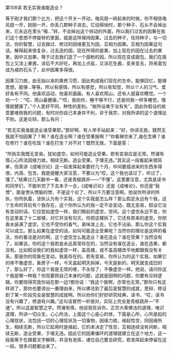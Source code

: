第108讲 若无实我谁能造业？

等于刚才我们那个比方，把这个开关一开动，电风扇一转起来的时候，你不相信电风扇一开，刚刚一开，你丢几颗种子进去，它动得快时，那个种子、石头不会掉出来，它永远在里头“嘠…”转，不会掉出这个转动的外面，所以我们过去的因果在我们这个思想不停旋转的里面，就是这样保持因果。过去的种子，任持种子，与一切法，你的智慧，过去做过、修过的因缘更互为因，互相为因果。互相为因果这句话，解释起来很复杂，过去造的因，现在所得的是果，加上现在的因在过去的果里，因中又加果，等于过去我们造了一个面粉的因，所以现在变成面包，我们在面包上又涂上果酱，涂后不大好吃，再加上点盐，又涂花生酱，变来变去，将来面包成为咸的石头了，此中因果多得很。

因熏习力故，由无始以来的熏修习惯，因此构成我们现在的生命，能够回忆，能够思想，能够…等等。所以有感情，所以有感觉，所以有知觉，所以个人的习气、爱好各有不同。他喜欢运动，他喜欢画画，有人喜欢爬山，还有人就喜欢睡觉。一个劝一个：“哎，爬山最健康。”“哎，我劝你，睡不够不行，还是同我一样多睡觉，慢慢就健康了。”个人爱好不同，种性的差别。“故所设难于汝有失”，因此你假设的故意要难倒我的问题，有时对你自己本身并不利，非于我宗，对我所讲的这个道理达不到。这是论辩，那么有问：

“若无实我谁能造业谁受果耶。”那好啊，有人举手站起来：“好，你讲无我，既然无我就不怕因果了？啊？谁在造业啊？谁在受果报啊？”你看禅宗来了,谁在念佛？谁在修行？谁在吃饭？谁在打坐？对不对？既然无我，下面是答：

“所执实我既无变易。犹如虚空。如何可能造业受果。若有变易应是无常。然诸有情心心所法因缘力故。相续无断。造业受果。于理无违。”其实这一段看起来很简单，但真讲《成唯识论》这一段发挥起来要好几个月，中间要插进来的东西多得很，内涵、包含。我是提醒大家注意，不要以为“哎，这个我也读过了，听过了，懂了。”结果过几天翻书一看，还是青蛙跳井——“不懂”。这里要注意，尤其是读书的同学们，不能听完了下去本子一合，《成唯识论》还是《成唯论》，你还是“我愣”，那是愣头愣脑的愣，不是这个论了，所以千万要注意啊。他说你所讲的所执，你所执着，坚执认为有个实我，这个实我是怎么样？那么假定永远有个我，这个生命的背后有个我存在，这个你所认为的我一定不会变动，既无变易，假设它没有变动的话，它应犹如虚空一样，我们眼前的虚空，空间。这个虚空永远不变，你在这里盖了十二层楼，对它并没有勾灭，你把这楼拆了，它还有原来的虚空。你把香水装满了虚空，它也不受你的香气，臭味泼上去，它也不沾染，那么你这个实我可以成立。那么如果在虚空的话，如何可能造业受果呢？当然你的理论是这样的看法，你的看法是对的啊，这个虚空怎么能造业？谁在造业？谁在受果？当然没有了。如果说，你的这个我若是永远真常存在的，当然没有谁在造业，谁在造果，都没有。比如假设我们的我如虚空一样，盖高楼，或不盖高楼改平地都跟我没有关系，那是你的现象在变动，我是存在的。若有变易，你所认为的这个实我，如果它的体不像虚空，象房子一样，今天盖起明天拆掉，今天是新的，明天就变成旧的了，那么好了，你这个我是无常的喽，不永恒了，不像虚空一样。他说，请问你这个我是哪一种我？你现要把自己本身的问题，这就是因明的问题，你要有论辩逻辑，你要晓得究竟你站在那一边?那你说：“我这个我啊，亦常也无常。”那你只有这样讲了，那你也要讲出一番理由来，所以佛法到了最后是智慧的成就，思辩，修证到了某一阶段完全是智慧的成就啊。所以劝你们好好研究经典，读书，“哎，读书没有兴趣了，修道有兴趣。”这句话冒然一听很对，实际上完全是青蛙跳井—“不通”。所以这是智慧之学。然诸有情，他说我告诉你，正宗大乘佛法的道理，唯识道理，所讲一切众生，心心所法，上面这个心是心的体，下面是心所，心所是起的心理现状，法包括一切的心理现状及一切事物，因缘力故，缘起性空，同因缘所生，相续无断，所以它起用时是缘起，它的本决定了性空，互相连续没有间断，相续无断，造业受果，于理无违。因此它的因果循环的道理就建立在这个地方，这一段我等于在跟着文字解释，并没有发挥，诸位自己要去研究，若发挥起来停留在这一段，很多问题都出来了。
